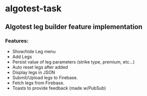 # algotest-task
## Algotest leg builder feature implementation

### Features: 
- Show/hide Leg menu
- Add Legs
- Persist value of leg parameters (strike type, premium, etc...)
- Auto reset legs after added
- Display legs in JSON 
- Submit/Upload legs to Firebase.
- Fetch legs from Firebase.
- Toasts to provide feedback (made w/PubSub)
